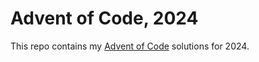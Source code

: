 # Advent of Code, 2024
This repo contains my [Advent of Code](adventofcode.com) solutions for 2024.
